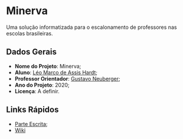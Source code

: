 # Minerva

Uma solução informatizada para o escalonamento de professores nas escolas brasileiras.


## Dados Gerais

- **Nome do Projeto**: Minerva;
- **Aluno**: [Léo Marco de Assis Hardt](http://buscatextual.cnpq.br/buscatextual/visualizacv.do?id=K2463923J2);
- **Professor Orientador**: [Gustavo Neuberger](http://buscatextual.cnpq.br/buscatextual/visualizacv.do?id=K4764159Y6);
- **Ano do Projeto**: 2020;
- **Licença**: A definir.

## Links Rápidos

- [Parte Escrita](texto.pdf);
- [Wiki](https://github.com/lhardt/Minerva/wiki)
